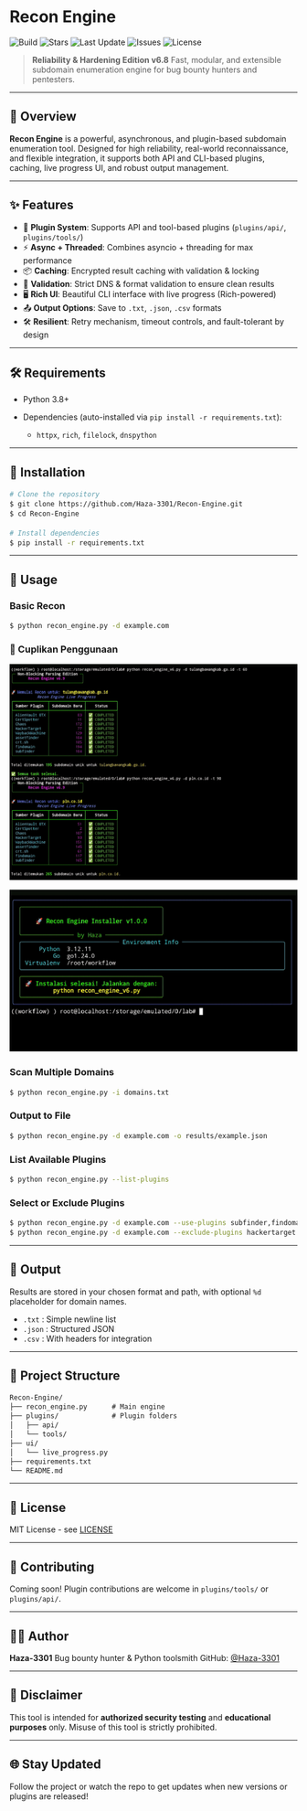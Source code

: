 # Recon Engine

![Build](https://img.shields.io/badge/test-passing-brightgreen)
![Stars](https://img.shields.io/github/stars/haza-3301/Recon-Engine?style=social)
![Last Update](https://img.shields.io/github/last-commit/haza-3301/Recon-Engine)
![Issues](https://img.shields.io/github/issues/haza-3301/Recon-Engine)
![License](https://img.shields.io/github/license/haza-3301/Recon-Engine)

> **Reliability & Hardening Edition v6.8**
> Fast, modular, and extensible subdomain enumeration engine for bug bounty hunters and pentesters.

---

## 🚀 Overview

**Recon Engine** is a powerful, asynchronous, and plugin-based subdomain enumeration tool. Designed for high reliability, real-world reconnaissance, and flexible integration, it supports both API and CLI-based plugins, caching, live progress UI, and robust output management.

---

## ✨ Features

* 🔌 **Plugin System**: Supports API and tool-based plugins (`plugins/api/`, `plugins/tools/`)
* ⚡ **Async + Threaded**: Combines asyncio + threading for max performance
* 📦 **Caching**: Encrypted result caching with validation & locking
* 🧪 **Validation**: Strict DNS & format validation to ensure clean results
* 🖥️ **Rich UI**: Beautiful CLI interface with live progress (Rich-powered)
* 📤 **Output Options**: Save to `.txt`, `.json`, `.csv` formats
* 🛠️ **Resilient**: Retry mechanism, timeout controls, and fault-tolerant by design

---

## 🛠 Requirements

* Python 3.8+
* Dependencies (auto-installed via `pip install -r requirements.txt`):

  * `httpx`, `rich`, `filelock`, `dnspython`

---

## 🔧 Installation

```bash
# Clone the repository
$ git clone https://github.com/Haza-3301/Recon-Engine.git
$ cd Recon-Engine

# Install dependencies
$ pip install -r requirements.txt
```

---

## 🧪 Usage

### Basic Recon

```bash
$ python recon_engine.py -d example.com
```

### 📸 Cuplikan Penggunaan

![Recon Sample](/images/image-1.png)

![Installer Output](/images/image-3.png)

### Scan Multiple Domains

```bash
$ python recon_engine.py -i domains.txt
```

### Output to File

```bash
$ python recon_engine.py -d example.com -o results/example.json
```

### List Available Plugins

```bash
$ python recon_engine.py --list-plugins
```

### Select or Exclude Plugins

```bash
$ python recon_engine.py -d example.com --use-plugins subfinder,findomain
$ python recon_engine.py -d example.com --exclude-plugins hackertarget
```

---

## 📂 Output

Results are stored in your chosen format and path, with optional `%d` placeholder for domain names.

* `.txt` : Simple newline list
* `.json` : Structured JSON
* `.csv` : With headers for integration

---

## 📁 Project Structure

```
Recon-Engine/
├── recon_engine.py      # Main engine
├── plugins/             # Plugin folders
│   ├── api/
│   └── tools/
├── ui/
│   └── live_progress.py
├── requirements.txt
└── README.md
```

---

## 📄 License

MIT License - see [LICENSE](./LICENSE)

---

## 🤝 Contributing

Coming soon! Plugin contributions are welcome in `plugins/tools/` or `plugins/api/`.

---

## 👨‍💻 Author

**Haza-3301**
Bug bounty hunter & Python toolsmith
GitHub: [@Haza-3301](https://github.com/Haza-3301)

---

## 🧠 Disclaimer

This tool is intended for **authorized security testing** and **educational purposes** only.
Misuse of this tool is strictly prohibited.

---

## 🌐 Stay Updated

Follow the project or watch the repo to get updates when new versions or plugins are released!
